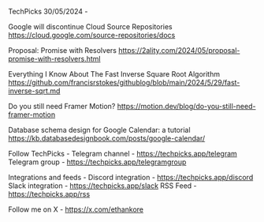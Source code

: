 TechPicks 30/05/2024 -

Google will discontinue Cloud Source Repositories
https://cloud.google.com/source-repositories/docs

Proposal: Promise with Resolvers
https://2ality.com/2024/05/proposal-promise-with-resolvers.html

Everything I Know About The Fast Inverse Square Root Algorithm
https://github.com/francisrstokes/githublog/blob/main/2024/5/29/fast-inverse-sqrt.md

Do you still need Framer Motion?
https://motion.dev/blog/do-you-still-need-framer-motion

Database schema design for Google Calendar: a tutorial
https://kb.databasedesignbook.com/posts/google-calendar/

Follow TechPicks -
Telegram channel - https://techpicks.app/telegram
Telegram group - https://techpicks.app/telegramgroup

Integrations and feeds -
Discord integration - https://techpicks.app/discord
Slack integration - https://techpicks.app/slack
RSS Feed - https://techpicks.app/rss

Follow me on X - https://x.com/ethankore